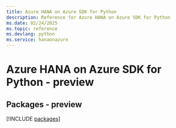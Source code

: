 ```yaml
---
title: Azure HANA on Azure SDK for Python
description: Reference for Azure HANA on Azure SDK for Python
ms.date: 02/24/2025
ms.topic: reference
ms.devlang: python
ms.service: hanaonazure
---
```

# Azure HANA on Azure SDK for Python - preview
## Packages - preview
[!INCLUDE [packages](hana-on-azure-index.md)]